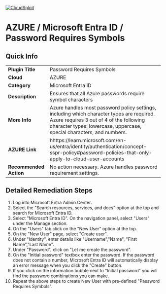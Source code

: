 [![CloudSploit](https://cloudsploit.com/img/logo-new-big-text-100.png "CloudSploit")](https://cloudsploit.com)

# AZURE / Microsoft Entra ID / Password Requires Symbols

## Quick Info

| | |
|-|-|
| **Plugin Title** | Password Requires Symbols |
| **Cloud** | AZURE |
| **Category** | Microsoft Entra ID |
| **Description** | Ensures that all Azure passwords require symbol characters |
| **More Info** | Azure handles most password policy settings, including which character types are required. Azure requires 3 out of 4 of the following character types: lowercase, uppercase, special characters, and numbers. |
| **AZURE Link** | hhttps://learn.microsoft.com/en-us/entra/identity/authentication/concept-sspr-policy#password-policies-that-only-apply-to-cloud-user-accounts |
| **Recommended Action** | No action necessary. Azure handles password requirement settings. |

## Detailed Remediation Steps

1. Log into Microsoft Entra Admin Center.
2. Select the "Search resources, services, and docs" option at the top and search for Microsoft Entra ID. 
3.  Select "Microsoft Entra ID". On the navigation panel, select "Users" under the Manage section. 
4. On the "Users" tab click on the "New User" option at the top.
5. On the "New User" page, select "Create user".
6. Under "Identity", enter details like "Username","Name", "First Name","Last Name".
7. Under "Password", click on "Let me create the password".
8. On the "Initial password" textbox enter the password. If the password does not contain a number, Microsoft Entra ID will automatically display an error message when you click the "Create" button. 
9. If you click on the information bubble next to "Initial password" you will find the password combinations you can make.
10. Repeat the above steps to create New User with pre-defined "Password Requires Symbols".
